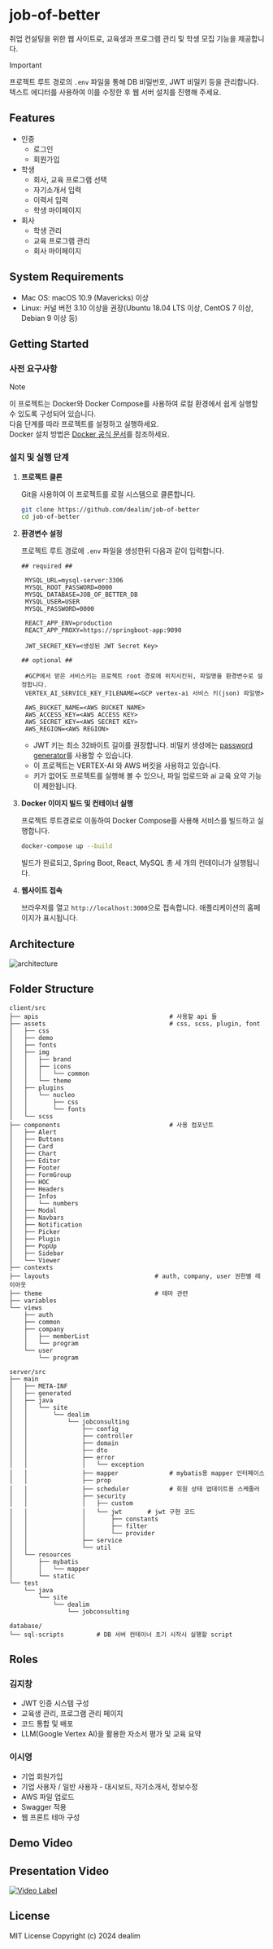 # job-of-better

취업 컨설팅을 위한 웹 사이트로, 교육생과 프로그램 관리 및 학생 모집 기능을 제공합니다.

> [!Important]
> 프로젝트 루트 경로의 `.env` 파일을 통해 DB 비밀번호, JWT 비밀키 등을 관리합니다.  
> 텍스트 에디터를 사용하여 이를 수정한 후 웹 서버 설치를 진행해 주세요.


## Features

- 인증
  - 로그인
  - 회원가입
- 학생
  - 회사, 교육 프로그램 선택
  - 자기소개서 입력
  - 이력서 입력
  - 학생 마이페이지
- 회사
  - 학생 관리
  - 교육 프로그램 관리
  - 회사 마이페이지

## System Requirements

- Mac OS: macOS 10.9 (Mavericks) 이상
- Linux: 커널 버전 3.10 이상을 권장(Ubuntu 18.04 LTS 이상, CentOS 7 이상, Debian 9 이상 등)

## Getting Started

### 사전 요구사항

> [!Note]
> 이 프로젝트는 Docker와 Docker Compose를 사용하여 로컬 환경에서 쉽게 실행할 수 있도록 구성되어 있습니다.  
> 다음 단계를 따라 프로젝트를 설정하고 실행하세요.   
> Docker 설치 방법은 [Docker 공식 문서](https://docs.docker.com/desktop/)를 참조하세요.
 
### **설치 및 실행 단계**

1. **프로젝트 클론**

   Git을 사용하여 이 프로젝트를 로컬 시스템으로 클론합니다.
    ```bash
    git clone https://github.com/dealim/job-of-better
    cd job-of-better
    ```

1. **환경변수 설정**
   
   프로젝트 루트 경로에 `.env` 파일을 생성한뒤 다음과 같이 입력합니다.
   ```
   ## required ##
   
    MYSQL_URL=mysql-server:3306
    MYSQL_ROOT_PASSWORD=0000
    MYSQL_DATABASE=JOB_OF_BETTER_DB
    MYSQL_USER=USER
    MYSQL_PASSWORD=0000
    
    REACT_APP_ENV=production
    REACT_APP_PROXY=https://springboot-app:9090
    
    JWT_SECRET_KEY=<생성된 JWT Secret Key>

   ## optional ##
   
    #GCP에서 받은 서비스키는 프로젝트 root 경로에 위치시킨뒤, 파일명을 환경변수로 설정합니다.
    VERTEX_AI_SERVICE_KEY_FILENAME=<GCP vertex-ai 서비스 키(json) 파일명> 

    AWS_BUCKET_NAME=<AWS BUCKET NAME>
    AWS_ACCESS_KEY=<AWS ACCESS KEY>
    AWS_SECRET_KEY=<AWS SECRET KEY>
    AWS_REGION=<AWS REGION>
   ```
    - JWT 키는 최소 32바이트 길이를 권장합니다. 비밀키 생성에는 [password generator](https://passwords-generator.org/)를 사용할 수 있습니다.
    - 이 프로젝트는 VERTEX-AI 와 AWS 버킷을 사용하고 있습니다.  
    - 키가 없어도 프로젝트를 실행해 볼 수 있으나, 파일 업로드와 ai 교육 요약 기능이 제한됩니다.
5. **Docker 이미지 빌드 및 컨테이너 실행**

   프로젝트 루트경로로 이동하여 Docker Compose를 사용해 서비스를 빌드하고 실행합니다.
    ```bash
    docker-compose up --build
    ```
   빌드가 완료되고, Spring Boot, React, MySQL 총 세 개의 컨테이너가 실행됩니다.

6. **웹사이트 접속**
   
   브라우저를 열고 `http://localhost:3000`으로 접속합니다. 애플리케이션의 홈페이지가 표시됩니다.

## Architecture
![architecture](./asset/Architecture.png)

## Folder Structure

```
client/src
├── apis                                    # 사용할 api 들
├── assets                                  # css, scss, plugin, font
│   ├── css
│   ├── demo
│   ├── fonts
│   ├── img
│   │   ├── brand
│   │   ├── icons
│   │   │   └── common
│   │   └── theme
│   ├── plugins
│   │   └── nucleo
│   │       ├── css
│   │       └── fonts
│   └── scss
├── components                              # 사용 컴포넌트
│   ├── Alert                        
│   ├── Buttons
│   ├── Card
│   ├── Chart
│   ├── Editor
│   ├── Footer
│   ├── FormGroup
│   ├── HOC
│   ├── Headers
│   ├── Infos
│   │   └── numbers
│   ├── Modal
│   ├── Navbars
│   ├── Notification
│   ├── Picker
│   ├── Plugin
│   ├── PopUp
│   ├── Sidebar
│   └── Viewer
├── contexts                               
├── layouts                             # auth, company, user 권한별 레이아웃
├── theme                               # 테마 관련
├── variables
└── views
    ├── auth
    ├── common
    ├── company
    │   ├── memberList
    │   └── program
    └── user
        └── program
        
server/src
├── main
│   ├── META-INF
│   ├── generated
│   ├── java
│   │   └── site
│   │       └── dealim
│   │           └── jobconsulting
│   │               ├── config
│   │               ├── controller
│   │               ├── domain
│   │               ├── dto
│   │               ├── error
│   │               │   └── exception
│   │               ├── mapper              # mybatis용 mapper 인터페이스
│   │               ├── prop
│   │               ├── scheduler           # 회원 상태 업데이트용 스케줄러
│   │               ├── security
│   │               │   ├── custom
│   │               │   └── jwt       # jwt 구현 코드
│   │               │       ├── constants
│   │               │       ├── filter
│   │               │       └── provider
│   │               ├── service
│   │               └── util
│   └── resources
│       ├── mybatis
│       │   └── mapper
│       └── static
└── test
    └── java
        └── site
            └── dealim
                └── jobconsulting
                
database/
└── sql-scripts         # DB 서버 컨테이너 초기 시작시 실행할 script
```

## Roles
### 김지창
- JWT 인증 시스템 구성
- 교육생 관리, 프로그램 관리 페이지
- 코드 통합 및 배포
- LLM(Google Vertex AI)을 활용한 자소서 평가 및 교육 요약

### 이시영
- 기업 회원가입
- 기업 사용자 / 일반 사용자 - 대시보드, 자기소개서, 정보수정
- AWS 파일 업로드
- Swagger 적용
- 웹 프론트 테마 구성

## Demo Video

## Presentation Video
[![Video Label](http://img.youtube.com/vi/SbM4iDwViMg/0.jpg)](https://www.youtube.com/watch?v=SbM4iDwViMg)

## License
MIT License Copyright (c) 2024 dealim
